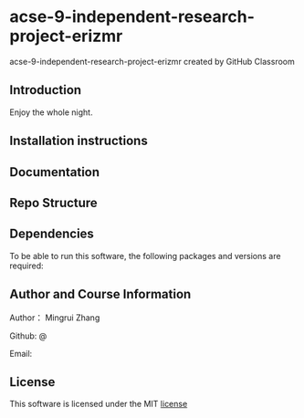 # acse-9-independent-research-project-erizmr
acse-9-independent-research-project-erizmr created by GitHub Classroom


## Introduction
Enjoy the whole night.
## Installation instructions

## Documentation

## Repo Structure

## Dependencies
To be able to run this software, the following packages and versions are required:

 


## Author and Course Information

Author： Mingrui Zhang

Github: @

Email: 

## License
This software is licensed under the MIT [license](https://github.com/msc-acse/acse-9-independent-research-project-erizmr/blob/master/License)
